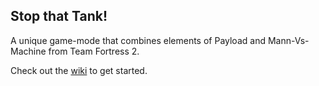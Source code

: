 ## Stop that Tank!

A unique game-mode that combines elements of Payload and Mann-Vs-Machine from Team Fortress 2.

Check out the [wiki](https://github.com/akowald/StopThatTank/wiki) to get started.
